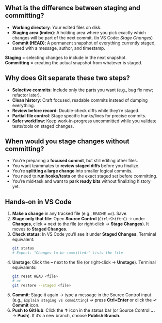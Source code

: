 ## What is the difference between staging and committing?
- **Working directory**: Your edited files on disk.
- **Staging area (index)**: A holding area where you pick exactly which changes will be part of the next commit. (In VS Code: *Stage Changes*)
- **Commit (HEAD)**: A permanent snapshot of everything currently staged, saved with a message, author, and timestamp.

**Staging** = selecting changes to include in the next snapshot.  
**Committing** = creating the actual snapshot from whatever is staged.

## Why does Git separate these two steps?
- **Selective commits**: Include only the parts you want (e.g., bug fix now; refactor later).
- **Clean history**: Craft focused, readable commits instead of dumping everything.
- **Review before record**: Double‑check diffs while they’re staged.
- **Partial file control**: Stage specific hunks/lines for precise commits.
- **Safer workflow**: Keep work‑in‑progress uncommitted while you validate tests/tools on staged changes.

## When would you stage changes without committing?
- You’re preparing a **focused commit**, but still editing other files.
- You want teammates to **review staged diffs** before you finalize.
- You’re **splitting a large change** into smaller logical commits.
- You need to **run hooks/tests** on the exact staged set before committing.
- You’re mid‑task and want to **park ready bits** without finalizing history yet.


## Hands‑on in VS Code
1) **Make a change** in any tracked file (e.g., `README.md`). Save.
2) **Stage only that file**: Open **Source Control** (`Ctrl+Shift+G`) → under **Changes**, click **+** next to the file (or right‑click → **Stage Changes**). It moves to **Staged Changes**.
3) **Check status**: In VS Code you’ll see it under **Staged Changes**. Terminal equivalent:
   ```bash
   git status
   # Expect: "Changes to be committed:" lists the file
   ```
4) **Unstage**: Click the **–** next to the file (or right‑click → **Unstage**). Terminal equivalents:
   ```bash
   git reset HEAD <file>
   # or
   git restore --staged <file>
   ```
5) **Commit**: Stage it again → type a message in the Source Control input (e.g., `Explain staging vs committing`) → press **Ctrl+Enter** or click the **✓ Commit** icon.
6) **Push to GitHub**: Click the **↑** icon in the status bar (or Source Control **…** → **Push**). If it’s a new branch, choose **Publish Branch**.

